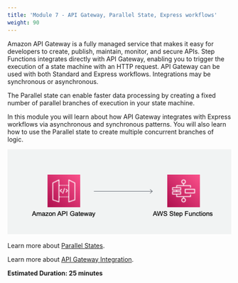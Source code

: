 ```yaml
---
title: 'Module 7 - API Gateway, Parallel State, Express workflows'
weight: 90
---
```

Amazon API Gateway is a fully managed service that makes it easy for developers to create, publish, maintain, monitor, and secure APIs. Step Functions integrates directly with API Gateway, enabling you to trigger the execution of a state machine with an HTTP request. API Gateway can be used with both Standard and Express workflows. Integrations may be synchronous or asynchronous.

The Parallel state can enable faster data processing by creating a fixed number of parallel branches of execution in your state machine.

In this module you will learn about how API Gateway integrates with Express workflows via asynchronous and synchronous patterns. You will also learn how to use the Parallel state to create multiple concurrent branches of logic.

  ![API Gateway to Step Functions architecture](/static/img/module-7/architecture.png)

Learn more about [Parallel States](https://docs.aws.amazon.com/step-functions/latest/dg/amazon-states-language-parallel-state.html).

Learn more about [API Gateway Integration](https://docs.aws.amazon.com/apigateway/latest/developerguide/api-gateway-api-integration-types.html).

**Estimated Duration: 25 minutes**